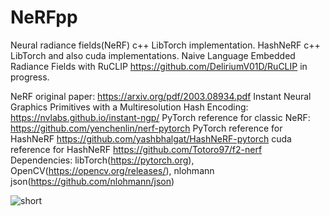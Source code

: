 # NeRFpp
Neural radiance fields(NeRF) c++ LibTorch implementation.
HashNeRF c++ LibTorch and also cuda implementations.
Naive Language Embedded Radiance Fields with RuCLIP https://github.com/DeliriumV01D/RuCLIP in progress.

NeRF original paper: https://arxiv.org/pdf/2003.08934.pdf
Instant Neural Graphics Primitives with a Multiresolution Hash Encoding: https://nvlabs.github.io/instant-ngp/
PyTorch reference for classic NeRF: https://github.com/yenchenlin/nerf-pytorch
PyTorch reference for HashNeRF https://github.com/yashbhalgat/HashNeRF-pytorch
cuda reference for HashNeRF https://github.com/Totoro97/f2-nerf 
Dependencies: libTorch(https://pytorch.org), OpenCV(https://opencv.org/releases/), nlohmann json(https://github.com/nlohmann/json)

![short](https://github.com/DeliriumV01D/NeRFpp/assets/46240032/b04924ed-c198-4da3-b699-756d4675018c)



